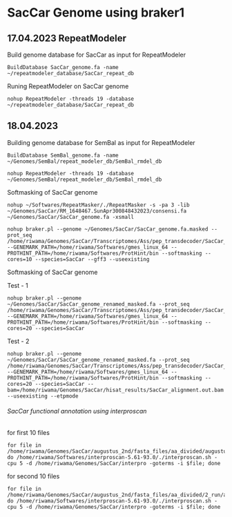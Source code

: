 # SacCar Genome using braker1

## 17.04.2023 RepeatModeler

Build genome database for SacCar as input for RepeatModeler
```
BuildDatabase SacCar_genome.fa -name ~/repeatmodeler_database/SacCar_repeat_db
```

Runing RepeatModeler on SacCar genome 
```
nohup RepeatModeler -threads 19 -database ~/repeatmodeler_database/SacCar_repeat_db
```

## 18.04.2023

Building genome database for SemBal as input for RepeatModeler
```
BuildDatabase SemBal_genome.fa -name ~/Genomes/SemBal/repeat_modeler_db/SemBal_rmdel_db
```

```
nohup RepeatModeler -threads 19 -database ~/Genomes/SemBal/repeat_modeler_db/SemBal_rmdel_db
```



Softmasking of SacCar genome
```
nohup ~/Softwares/RepeatMasker/./RepeatMasker -s -pa 3 -lib ~/Genomes/SacCar/RM_1648467.SunApr300848432023/consensi.fa ~/Genomes/SacCar/SacCar_genome.fa -xsmall
```

```
nohup braker.pl --genome ~/Genomes/SacCar/SacCar_genome.fa.masked --prot_seq /home/riwama/Genomes/SacCar/Transcriptomes/Ass/pep_transdecoder/SacCar_proteome_conc.pep --GENEMARK_PATH=/home/riwama/Softwares/gmes_linux_64 --PROTHINT_PATH=/home/riwama/Softwares/ProtHint/bin --softmasking --cores=10 --species=SacCar --gff3 --useexisting
```

Softmasking of SacCar genome










Test - 1
```
nohup braker.pl --genome ~/Genomes/SacCar/SacCar_genome_renamed_masked.fa --prot_seq /home/riwama/Genomes/SacCar/Transcriptomes/Ass/pep_transdecoder/SacCar_proteome_conc.pep --GENEMARK_PATH=/home/riwama/Softwares/gmes_linux_64 --PROTHINT_PATH=/home/riwama/Softwares/ProtHint/bin --softmasking --cores=20 --species=SacCar
```
Test - 2
```
nohup braker.pl --genome ~/Genomes/SacCar/SacCar_genome_renamed_masked.fa --prot_seq /home/riwama/Genomes/SacCar/Transcriptomes/Ass/pep_transdecoder/SacCar_proteome_conc.pep --GENEMARK_PATH=/home/riwama/Softwares/gmes_linux_64 --PROTHINT_PATH=/home/riwama/Softwares/ProtHint/bin --softmasking --cores=20 --species=SacCar --bam=/home/riwama/Genomes/SacCar/hisat_results/SacCar_alignment.out.bam --useexisting --etpmode
```


###### SacCar functional annotation using interproscan

for first 10 files
```
for file in /home/riwama/Genomes/SacCar/augustus_2nd/fasta_files/aa_divided/augustus.hints_dv.aa*; do /home/riwama/Softwares/interproscan-5.61-93.0/./interproscan.sh -cpu 5 -d /home/riwama/Genomes/SacCar/interpro -goterms -i $file; done
```

for second 10 files

```
for file in /home/riwama/Genomes/SacCar/augustus_2nd/fasta_files/aa_divided/2_run/augustus.hints_dv.aa*; do /home/riwama/Softwares/interproscan-5.61-93.0/./interproscan.sh -cpu 5 -d /home/riwama/Genomes/SacCar/interpro -goterms -i $file; done
```





